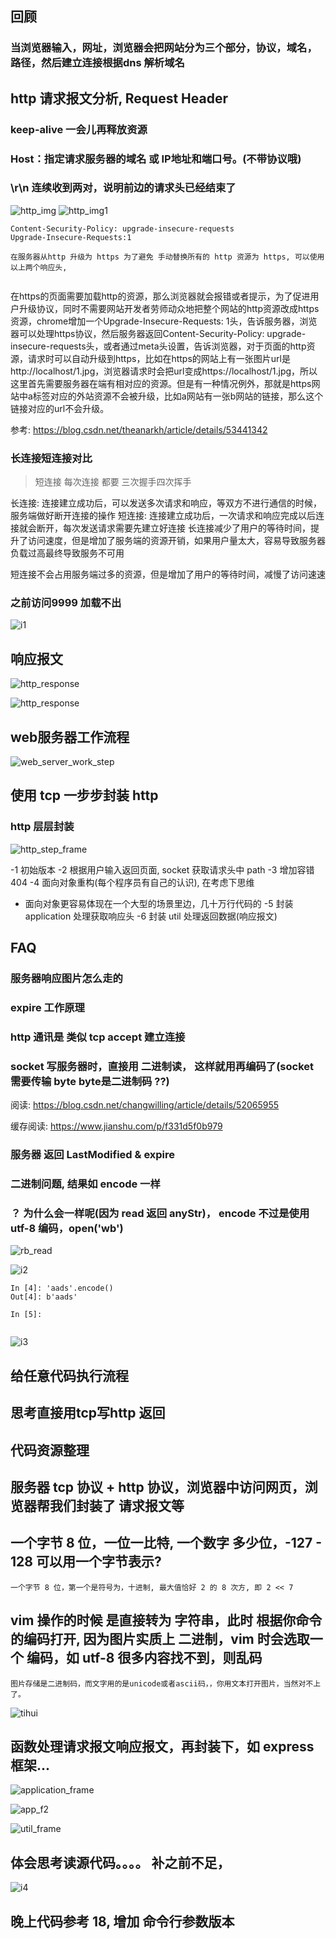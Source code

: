 

## 回顾

### 当浏览器输入，网址，浏览器会把网站分为三个部分，协议，域名，路径，然后建立连接根据dns 解析域名



###



## http 请求报文分析, Request Header

### keep-alive 一会儿再释放资源

### Host：指定请求服务器的域名 或 IP地址和端口号。(不带协议哦)

### \r\n 连续收到两对，说明前边的请求头已经结束了

![http_img](../../../imgs/chuanzhi/advance_step_2/17/http.png)
![http_img1](../../../imgs/chuanzhi/advance_step_2/17/http1.png)

```
Content-Security-Policy: upgrade-insecure-requests
Upgrade-Insecure-Requests:1

在服务器从http 升级为 https 为了避免 手动替换所有的 http 资源为 https, 可以使用以上两个响应头,


```
在https的页面需要加载http的资源，那么浏览器就会报错或者提示，为了促进用户升级协议，同时不需要网站开发者劳师动众地把整个网站的http资源改成https资源，chrome增加一个Upgrade-Insecure-Requests: 1头，告诉服务器，浏览器可以处理https协议，然后服务器返回Content-Security-Policy: upgrade-insecure-requests头，或者通过meta头设置，告诉浏览器，对于页面的http资源，请求时可以自动升级到https，比如在https的网站上有一张图片url是http://localhost/1.jpg，浏览器请求时会把url变成https://localhost/1.jpg，所以这里首先需要服务器在端有相对应的资源。但是有一种情况例外，那就是https网站中a标签对应的外站资源不会被升级，比如a网站有一张b网站的链接，那么这个链接对应的url不会升级。


参考: https://blog.csdn.net/theanarkh/article/details/53441342

### 长连接短连接对比

> 短连接 每次连接 都要 三次握手四次挥手

长连接: 连接建立成功后，可以发送多次请求和响应，等双方不进行通信的时候，服务端做好断开连接的操作
短连接: 连接建立成功后，一次请求和响应完成以后连接就会断开，每次发送请求需要先建立好连接
长连接减少了用户的等待时间，提升了访问速度，但是增加了服务端的资源开销，如果用户量太大，容易导致服务器负载过高最终导致服务不可用

短连接不会占用服务端过多的资源，但是增加了用户的等待时间，减慢了访问速速

### 之前访问9999 加载不出
![i1](../../../imgs/chuanzhi/advance_step_2/17/i1.png)

## 响应报文

![http_response](../../../imgs/chuanzhi/advance_step_2/17/http_response_head.png)

![http_response](../../../imgs/chuanzhi/advance_step_2/17/response_head.png)

## web服务器工作流程

![web_server_work_step](../../../imgs/chuanzhi/advance_step_2/17/web_server_work_step.png)

## 使用 tcp 一步步封装 http

### http 层层封装

![http_step_frame](../../../imgs/chuanzhi/advance_step_2/17/http_step.png)

-1 初始版本
-2 根据用户输入返回页面, socket 获取请求头中 path
-3 增加容错 404
-4 面向对象重构(每个程序员有自己的认识), 在考虑下思维
   - 面向对象更容易体现在一个大型的场景里边，几十万行代码的
-5 封装 application 处理获取响应头
-6 封装 util 处理返回数据(响应报文)

## FAQ

### 服务器响应图片怎么走的
### expire 工作原理
### http 通讯是 类似 tcp accept 建立连接
### socket 写服务器时，直接用 二进制读， 这样就用再编码了(socket 需要传输 byte byte是二进制码 ??)

阅读: https://blog.csdn.net/changwilling/article/details/52065955

缓存阅读: https://www.jianshu.com/p/f331d5f0b979

### 服务器 返回 LastModified & expire
### 二进制问题, 结果如 encode 一样
### ？ 为什么会一样呢(因为 read 返回 anyStr)， encode 不过是使用 utf-8 编码，open('wb')
![rb_read](../../../imgs/chuanzhi/advance_step_2/17/rb_read.png)

![i2](../../../imgs/chuanzhi/advance_step_2/17/curl_img.png)
```
In [4]: 'aads'.encode()
Out[4]: b'aads'

In [5]:


```

![i3](../../../imgs/chuanzhi/advance_step_2/17/i3.png)
## 给任意代码执行流程

## 思考直接用tcp写http 返回

## 代码资源整理

## 服务器 tcp 协议 + http 协议，浏览器中访问网页，浏览器帮我们封装了 请求报文等

## 一个字节 8 位，一位一比特, 一个数字 多少位，-127 - 128 可以用一个字节表示?

```
一个字节 8 位，第一个是符号为，十进制, 最大值恰好 2 的 8 次方, 即 2 << 7

```

## vim 操作的时候 是直接转为 字符串，此时 根据你命令的编码打开, 因为图片实质上 二进制，vim 时会选取一个 编码，如 utf-8 很多内容找不到，则乱码

```
图片存储是二进制码，而文字用的是unicode或者ascii码，，你用文本打开图片，当然对不上了。
```

![tihui](../../../imgs/chuanzhi/advance_step_2/17/tihui.png)

## 函数处理请求报文响应报文，再封装下，如 express 框架...

![application_frame](../../../imgs/chuanzhi/advance_step_2/17/application_frame.png)

![app_f2](../../../imgs/chuanzhi/advance_step_2/17/app_f2.png)

![util_frame](../../../imgs/chuanzhi/advance_step_2/17/util_frame.png)


## 体会思考读源代码。。。。 补之前不足，

![i4](../../../imgs/chuanzhi/advance_step_2/17/i4.png)

## 晚上代码参考  18, 增加 命令行参数版本
